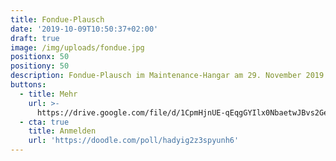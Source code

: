 ```yaml
---
title: Fondue-Plausch
date: '2019-10-09T10:50:37+02:00'
draft: true
image: /img/uploads/fondue.jpg
positionx: 50
positiony: 50
description: Fondue-Plausch im Maintenance-Hangar am 29. November 2019
buttons:
  - title: Mehr
    url: >-
      https://drive.google.com/file/d/1CpmHjnUE-qEqgGYIlx0NbaetwJBvs2Ge/view?usp=sharing
  - cta: true
    title: Anmelden
    url: 'https://doodle.com/poll/hadyig2z3spyunh6'
---
```


